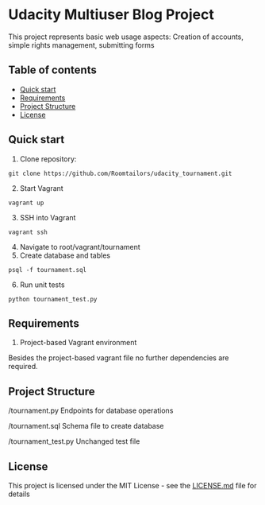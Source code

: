 # Udacity Multiuser Blog Project

This project represents basic web usage aspects: Creation of accounts, simple rights management, submitting forms 

## Table of contents

* [Quick start](#quick-start)
* [Requirements](#requirements)
* [Project Structure](#project-structure)
* [License](#license)


## Quick start

1. Clone repository:
  ```
  git clone https://github.com/Roomtailors/udacity_tournament.git
  ```
2. Start Vagrant 
  ```
  vagrant up
  ```
3. SSH into Vagrant
  ```
  vagrant ssh
  ```
4. Navigate to root/vagrant/tournament
5. Create database and tables
  ```
  psql -f tournament.sql
  ```
6. Run unit tests
  ```
  python tournament_test.py
  ```

## Requirements

1. Project-based Vagrant environment

Besides the project-based vagrant file no further dependencies are required. 

## Project Structure

/tournament.py  Endpoints for database operations

/tournament.sql Schema file to create database

/tournament_test.py Unchanged test file

## License

This project is licensed under the MIT License - see the [LICENSE.md](LICENSE.md) file for details

